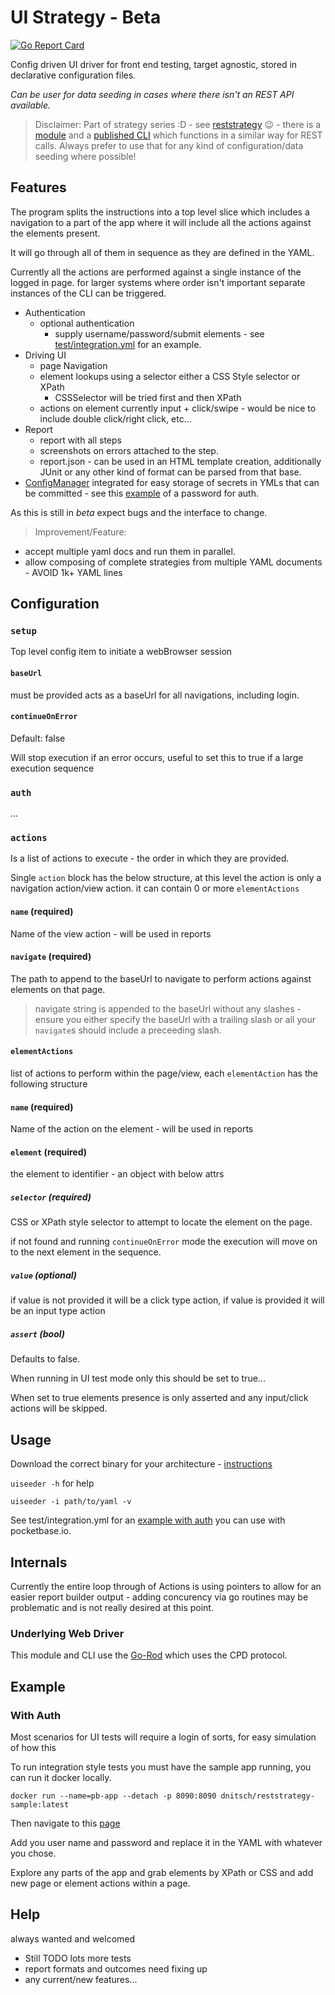 # UI Strategy - Beta

[![Go Report Card](https://goreportcard.com/badge/github.com/dnitsch/uistrategy)](https://goreportcard.com/report/github.com/dnitsch/uistrategy)

Config driven UI driver for front end testing, target agnostic, stored in declarative configuration files.

*Can be user for data seeding in cases where there isn't an REST API available.*

> Disclaimer:
Part of strategy series :D - see [reststrategy](https://github.com/dnitsch/reststrategy) :wink: - there is a [module](https://github.com/dnitsch/reststrategy/tree/main/seeder) and a [published CLI](https://github.com/dnitsch/reststrategy/releases) which functions in a similar way for REST calls. Always prefer to use that for any kind of configuration/data seeding where possible!

## Features

The program splits the instructions into a top level slice which includes a navigation to a part of the app where it will include all the actions against the elements present. 

It will go through all of them in sequence as they are defined in the YAML.

Currently all the actions are performed against a single instance of the logged in page. for larger systems where order isn't important separate instances of the CLI can be triggered. 

- Authentication
  - optional authentication
    - supply username/password/submit elements - see [test/integration.yml](./test/integration.yml) for an example.
- Driving UI
  - page Navigation
  - element lookups using a selector either a CSS Style selector or XPath
    - CSSSelector will be tried first and then XPath
  - actions on element currently input + click/swipe
        - would be nice to include double click/right click, etc...
- Report
  - report with all steps
  - screenshots on errors attached to the step.
  - report.json - can be used in an HTML template creation, additionally JUnit or any other kind of format  can be parsed from that base.
- [ConfigManager](https://github.com/dnitsch/configmanager) integrated for easy storage of secrets in YMLs that can be committed - see this [example](./test/integration-with-configmanager.yml) of a password for auth.

As this is still in *beta* expect bugs and the interface to change. 

>Improvement/Feature:

- accept multiple yaml docs and run them in parallel.
- allow composing of complete strategies from multiple YAML documents - AVOID 1k+ YAML lines

## Configuration

### `setup`

Top level config item to initiate a webBrowser session

#### `baseUrl`

must be provided acts as a baseUrl for all navigations, including login.
  
#### `continueOnError`

Default: false

Will stop execution if an error occurs, useful to set this to 
  true if a large execution sequence 

### `auth`

... 

### `actions`

Is a list of actions to execute - the order in which they are provided. 

Single `action` block has the below structure, at this level the action is only a navigation action/view action. it can contain 0 or more `elementActions`

#### `name` (required)

Name of the view action - will be used in reports

#### `navigate` (required)

The path to append to the baseUrl to navigate to perform actions against elements on that page.

>navigate string is appended to the baseUrl without any slashes - ensure you either specify the baseUrl with a trailing slash or all your `navigate`s should include a preceeding slash.

#### `elementActions`

list of actions to perform within the page/view, each `elementAction` has the following structure

#### `name` (required)

Name of the action on the element - will be used in reports

#### `element` (required)

the element to identifier - an object with below attrs

##### `selector` (required)

CSS or XPath style selector to attempt to locate the element on the page.

if not found and running `continueOnError` mode the execution will move on to the next element in the sequence.

##### `value` (optional)

if value is not provided it will be a click type action, if value is provided it will be an input type action

##### `assert` (bool)

Defaults to false.

When running in UI test mode only this should be set to true...

When set to true elements presence is only asserted and any input/click actions will be skipped.

## Usage

Download the correct binary for your architecture - [instructions](./docs/installation.md)

`uiseeder -h` for help

`uiseeder -i path/to/yaml -v`

See test/integration.yml for an [example with auth](#with-auth) you can use with pocketbase.io.

## Internals

Currently the entire loop through of Actions is using pointers to allow for an easier report builder output - adding concurency via go routines may be problematic and is not really desired at this point.

### Underlying Web Driver

This module and CLI use the [Go-Rod](https://github.com/go-rod/rod) which uses the CPD protocol.

## Example

### With Auth

Most scenarios for UI tests will require a login of sorts, for easy simulation of how this 

To run integration style tests you must have the sample app running, you can run it docker locally.

`docker run --name=pb-app --detach -p 8090:8090 dnitsch/reststrategy-sample:latest`

Then navigate to this [page](http://127.0.0.1:8090/_/?installer#)

Add you user name and password and replace it in the YAML with whatever you chose.

Explore any parts of the app and grab elements by XPath or CSS and add new page or element actions within a page.

## Help

always wanted and welcomed

- Still TODO lots more tests
- report formats and outcomes need fixing up
- any current/new features...